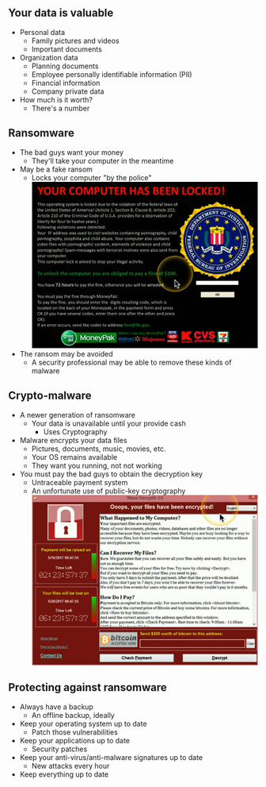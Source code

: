 ## Your data is valuable
- Personal data
	- Family pictures and videos
	- Important documents
- Organization data
	- Planning documents
	- Employee personally identifiable information (PII)
	- Financial information
	- Company private data
- How much is it worth?
	- There's a number

## Ransomware
- The bad guys want your money
	- They'll take your computer in the meantime
- May be a fake ransom
	- Locks your computer "by the police"
![](../Images/240509-85.png)
- The ransom may be avoided
	- A security professional may be able to remove these kinds of malware

## Crypto-malware
- A newer generation of ransomware
	- Your data is unavailable until your provide cash
		- Uses Cryptography
- Malware encrypts your data files
	- Pictures, documents, music, movies, etc.
	- Your OS remains available
	- They want you running, not not working
- You must pay the bad guys to obtain the decryption key
	- Untraceable payment system
	- An unfortunate use of public-key cryptography
![](../Images/240509-86.png)

## Protecting against ransomware
- Always have a backup
	- An offline backup, ideally
- Keep your operating system up to date
	- Patch those vulnerabilities
- Keep your applications up to date
	- Security patches
- Keep your anti-virus/anti-malware signatures up to date
	- New attacks every hour
- Keep everything up to date

